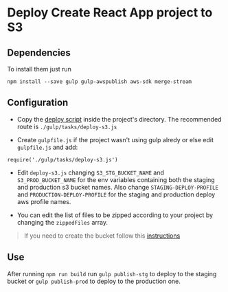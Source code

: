 # Deploy Create React App project to S3

## Dependencies
To install them just run
```
npm install --save gulp gulp-awspublish aws-sdk merge-stream
```
## Configuration
* Copy the [deploy script](./scripts/deploy-s3.js) inside the project's directory. The recommended route is `./gulp/tasks/deploy-s3.js`

* Create `gulpfile.js` if the project wasn't using gulp alredy or else edit `gulpfile.js` and add:
```
require('./gulp/tasks/deploy-s3.js')
```
* Edit `deploy-s3.js` changing `S3_STG_BUCKET_NAME` and `S3_PROD_BUCKET_NAME` for the env variables containing both the staging and production s3 bucket names. Also change `STAGING-DEPLOY-PROFILE` and `PRODUCTION-DEPLOY-PROFILE` for the staging and production deploy aws profile names.

* You can edit the list of files to be zipped according to your project by changing the `zippedFiles` array.

> If you need to create the bucket follow this [instructions](../../../infrastructure/docs/aws/docs/s3-web-hosting.md)

## Use
After running `npm run build` run `gulp publish-stg` to deploy to the staging bucket or `gulp publish-prod` to deploy to the production one.
